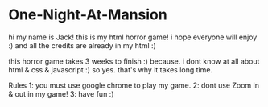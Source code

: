# One-Night-At-Mansion
hi my name is Jack!
this is my html horror game!
i hope everyone will enjoy :)
and all the credits are already in my html :)

this horror game takes 3 weeks to finish :)
because. i dont know at all about html & css & javascript :)
so yes. that's why it takes long time.

Rules
1: you must use google chrome to play my game.
2: dont use Zoom in & out in my game!
3: have fun :)
